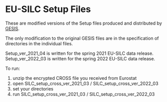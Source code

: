 # EU-SILC Setup Files

These are modified versions of the Setup files produced and distributed by [GESIS](https://www.gesis.org/en/missy/materials/EU-SILC/setups).

The only modification to the original GESIS files are in the specification of directories in the individual files.

Setup_ver_2021_04 is written for the spring 2021 EU-SILC data release.
Setup_ver_2022_03 is written for the spring 2022 EU-SILC data release.

To run:
1. unzip the encrypted CROSS file you received from Eurostat 
2. open SILC_setup_cross_ver_2021_03 / SILC_setup_cross_ver_2022_03
3. set your directories
4. run SILC_setup_cross_ver_2021_03 / SILC_setup_cross_ver_2022_03
